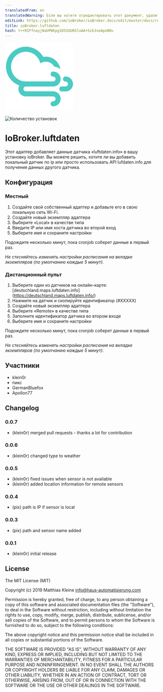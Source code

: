 ```yaml
---
translatedFrom: en
translatedWarning: Если вы хотите отредактировать этот документ, удалите поле «translationFrom», в противном случае этот документ будет снова автоматически переведен
editLink: https://github.com/ioBroker/ioBroker.docs/edit/master/docs/ru/adapterref/iobroker.luftdaten/README.md
title: ioBroker.luftdaten
hash: t++RIFfnayjNaUPWkpg1D5IUURSloAA+5zk3veApoN0=
---
```

![логотип](../../../en/adapterref/iobroker.luftdaten/admin/luftdaten.png)

![Количество установок](http://iobroker.live/badges/luftdaten-stable.svg)

# IoBroker.luftdaten
Этот адаптер добавляет данные датчика «luftdaten.info» в вашу установку ioBroker. Вы можете решить, хотите ли вы добавить локальный датчик по ip или просто использовать API lufdaten.info для получения данных другого датчика.

## Конфигурация
### Местный
1. Создайте свой собственный адаптер и добавьте его в свою локальную сеть Wi-Fi.
2. Создайте новый экземпляр адаптера
3. Выберите «Local» в качестве типа
4. Введите IP или имя хоста датчика во второй вход
5. Выберите имя и сохраните настройки

Подождите несколько минут, пока cronjob соберет данные в первый раз.

*Не стесняйтесь изменять настройки расписания на вкладке экземпляров (по умолчанию каждые 5 минут).*

### Дистанционный пульт
1. Выберите один из датчиков на онлайн-карте: [deutschland.maps.luftdaten.info] (https://deutschland.maps.luftdaten.info/)
2. Нажмите на датчик и скопируйте идентификатор (#XXXXX)
3. Создайте новый экземпляр адаптера
4. Выберите «Remote» в качестве типа
5. Заполните идентификатор датчика во втором входе
6. Выберите имя и сохраните настройки

Подождите несколько минут, пока cronjob соберет данные в первый раз.

*Не стесняйтесь изменять настройки расписания на вкладке экземпляров (по умолчанию каждые 5 минут).*

## Участники
- klein0r
- пикс
- GermanBluefox
- Apollon77

## Changelog

### 0.0.7
* (klein0r) merged pull requests - thanks a lot for contribution

### 0.0.6
* (klein0r) changed type to weather

### 0.0.5
* (klein0r) fixed issues when sensor is not available
* (klein0r) added location information for remote sensors

### 0.0.4
* (pix) path is IP if sensor is local

### 0.0.3
* (pix) path and sensor name added

### 0.0.1
* (klein0r) initial release

## License

The MIT License (MIT)

Copyright (c) 2019 Matthias Kleine <info@haus-automatisierung.com>

Permission is hereby granted, free of charge, to any person obtaining a copy
of this software and associated documentation files (the "Software"), to deal
in the Software without restriction, including without limitation the rights
to use, copy, modify, merge, publish, distribute, sublicense, and/or sell
copies of the Software, and to permit persons to whom the Software is
furnished to do so, subject to the following conditions:

The above copyright notice and this permission notice shall be included in
all copies or substantial portions of the Software.

THE SOFTWARE IS PROVIDED "AS IS", WITHOUT WARRANTY OF ANY KIND, EXPRESS OR
IMPLIED, INCLUDING BUT NOT LIMITED TO THE WARRANTIES OF MERCHANTABILITY,
FITNESS FOR A PARTICULAR PURPOSE AND NONINFRINGEMENT. IN NO EVENT SHALL THE
AUTHORS OR COPYRIGHT HOLDERS BE LIABLE FOR ANY CLAIM, DAMAGES OR OTHER
LIABILITY, WHETHER IN AN ACTION OF CONTRACT, TORT OR OTHERWISE, ARISING FROM,
OUT OF OR IN CONNECTION WITH THE SOFTWARE OR THE USE OR OTHER DEALINGS IN
THE SOFTWARE.